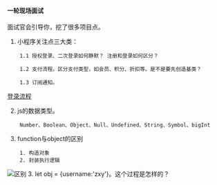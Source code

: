 #### 一轮现场面试
面试官会引导你，挖了很多项目点。
1. 小程序关注点三大类：
```
    1.1 授权登录、二次登录如何静默？ 注册和登录如何区分？

    1.2 支付流程。区分支付类型，如会员、积分、折扣等。是不是要先创造基类？

    1.3 订阅通知。
```
[登录流程](https://developers.weixin.qq.com/miniprogram/dev/framework/open-ability/login.html)
[](https://blog.csdn.net/weixin_39971163/article/details/108529998)  

2. js的数据类型。  
```
    Number、Boolean、Object、Null、Undefined、String、Symbol、bigInt
```
3. function与object的区别
```
    1. 构造对象
    2. 封装执行逻辑

```
![区别](https://img.jbzj.com/file_images/article/201501/201501260945512.jpg)
3. let obj = {username:'zxy'}。这个过程是怎样的？
```

```
  

